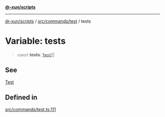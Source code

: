 [**@-xun/scripts**](../../../../README.md)

***

[@-xun/scripts](../../../../README.md) / [src/commands/test](../README.md) / tests

# Variable: tests

> `const` **tests**: [`Test`](../enumerations/Test.md)[]

## See

[Test](../enumerations/Test.md)

## Defined in

[src/commands/test.ts:111](https://github.com/Xunnamius/xscripts/blob/2521de366121a50ffeca631b4ec62db9c60657e5/src/commands/test.ts#L111)
